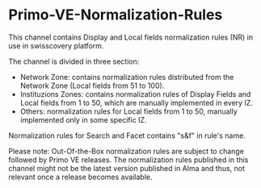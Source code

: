 # Primo-VE-Normalization-Rules

This channel contains Display and Local fields normalization rules (NR) in use in swisscovery platform. 

The channel is divided in three section: 
- Network Zone: contains normalization rules distributed from the Network Zone (Local fields from 51 to 100).
- Instituzions Zones: contains normalization rules of Display Fields and Local fields from 1 to 50, which are manually implemented in every IZ.
- Others: normalization rules for Local fields from 1 to 50, manually implemented only in some specific IZ.

Normalization rules for Search and Facet contains "s&f" in rule's name.

Please note: Out-Of-the-Box normalization rules are subject to change followed by Primo VE releases. The normalization rules published in this channel might not be the latest version published in Alma and thus, not relevant once a release becomes available.
